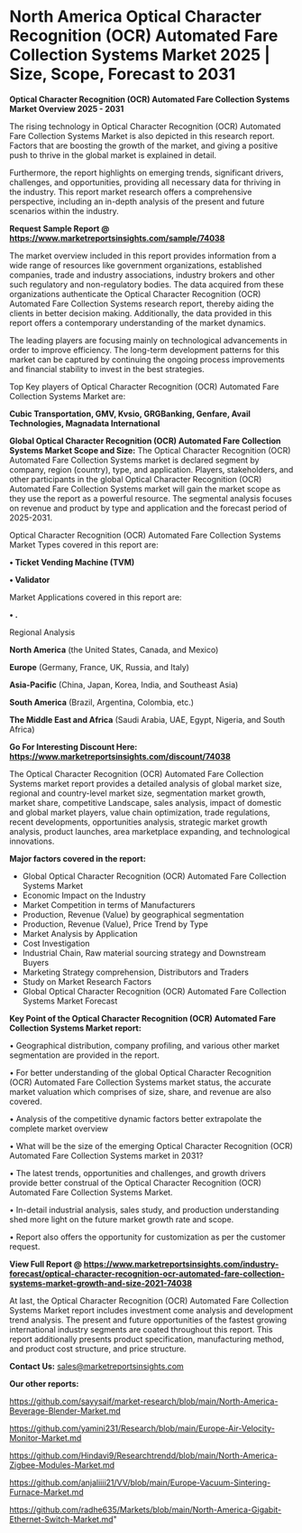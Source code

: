 # North America Optical Character Recognition (OCR) Automated Fare Collection Systems Market 2025 | Size, Scope, Forecast to 2031

<Strong> Optical Character Recognition (OCR) Automated Fare Collection Systems Market Overview 2025 - 2031</strong>

The rising technology in Optical Character Recognition (OCR) Automated Fare Collection Systems Market is also depicted in this research report. Factors that are boosting the growth of the market, and giving a positive push to thrive in the global market is explained in detail.

Furthermore, the report highlights on emerging trends, significant drivers, challenges, and opportunities, providing all necessary data for thriving in the industry. This report market research offers a comprehensive perspective, including an in-depth analysis of the present and future scenarios within the industry.

<strong>Request Sample Report @ <a href=https://www.marketreportsinsights.com/sample/74038>https://www.marketreportsinsights.com/sample/74038</a></strong>

The market overview included in this report provides information from a wide range of resources like government organizations, established companies, trade and industry associations, industry brokers and other such regulatory and non-regulatory bodies. The data acquired from these organizations authenticate the Optical Character Recognition (OCR) Automated Fare Collection Systems research report, thereby aiding the clients in better decision making. Additionally, the data provided in this report offers a contemporary understanding of the market dynamics.

The leading players are focusing mainly on technological advancements in order to improve efficiency. The long-term development patterns for this market can be captured by continuing the ongoing process improvements and financial stability to invest in the best strategies.

Top Key players of Optical Character Recognition (OCR) Automated Fare Collection Systems Market are:

<strong>Cubic Transportation, GMV, Kvsio, GRGBanking, Genfare, Avail Technologies, Magnadata International</strong>

<strong><b>Global Optical Character Recognition (OCR) Automated Fare Collection Systems Market Scope and Size:</b></strong>
The Optical Character Recognition (OCR) Automated Fare Collection Systems market is declared segment by company, region (country), type, and application. Players, stakeholders, and other participants in the global Optical Character Recognition (OCR) Automated Fare Collection Systems market will gain the market scope as they use the report as a powerful resource. The segmental analysis focuses on revenue and product by type and application and the forecast period of 2025-2031.

Optical Character Recognition (OCR) Automated Fare Collection Systems Market Types covered in this report are:

<strong>• Ticket Vending Machine (TVM)

• Validator</strong>

Market Applications covered in this report are:

<strong>• .</strong> 

Regional Analysis

<strong>North America</strong> (the United States, Canada, and Mexico)

<strong>Europe</strong> (Germany, France, UK, Russia, and Italy)

<strong>Asia-Pacific</strong> (China, Japan, Korea, India, and Southeast Asia)

<strong>South America</strong> (Brazil, Argentina, Colombia, etc.)

<strong>The Middle East and Africa</strong> (Saudi Arabia, UAE, Egypt, Nigeria, and South Africa)

<strong>Go For Interesting Discount Here: <a href=https://www.marketreportsinsights.com/discount/74038>https://www.marketreportsinsights.com/discount/74038</a></strong>

The Optical Character Recognition (OCR) Automated Fare Collection Systems market report provides a detailed analysis of global market size, regional and country-level market size, segmentation market growth, market share, competitive Landscape, sales analysis, impact of domestic and global market players, value chain optimization, trade regulations, recent developments, opportunities analysis, strategic market growth analysis, product launches, area marketplace expanding, and technological innovations.

<strong><b>Major factors covered in the report:</b></strong>
<ul>
  <li>Global Optical Character Recognition (OCR) Automated Fare Collection Systems Market </li>
  <li>Economic Impact on the Industry</li>
  <li>Market Competition in terms of Manufacturers</li>
  <li>Production, Revenue (Value) by geographical segmentation</li>
  <li>Production, Revenue (Value), Price Trend by Type</li>
  <li>Market Analysis by Application</li>
  <li>Cost Investigation</li>
  <li>Industrial Chain, Raw material sourcing strategy and Downstream Buyers</li>
  <li>Marketing Strategy comprehension, Distributors and Traders</li>
  <li>Study on Market Research Factors</li>
  <li>Global Optical Character Recognition (OCR) Automated Fare Collection Systems Market Forecast</li>
</ul>

<strong><b>Key Point of the Optical Character Recognition (OCR) Automated Fare Collection Systems Market report:</b></strong>

• Geographical distribution, company profiling, and various other market segmentation are provided in the report.

• For better understanding of the global Optical Character Recognition (OCR) Automated Fare Collection Systems market status, the accurate market valuation which comprises of size, share, and revenue are also covered.

• Analysis of the competitive dynamic factors better extrapolate the complete market overview

• What will be the size of the emerging Optical Character Recognition (OCR) Automated Fare Collection Systems market in 2031?

• The latest trends, opportunities and challenges, and growth drivers provide better construal of the Optical Character Recognition (OCR) Automated Fare Collection Systems Market.

• In-detail industrial analysis, sales study, and production understanding shed more light on the future market growth rate and scope.

• Report also offers the opportunity for customization as per the customer request.

<strong><b>View Full Report @ <a href=https://www.marketreportsinsights.com/industry-forecast/optical-character-recognition-ocr-automated-fare-collection-systems-market-growth-and-size-2021-74038>https://www.marketreportsinsights.com/industry-forecast/optical-character-recognition-ocr-automated-fare-collection-systems-market-growth-and-size-2021-74038</a></b></strong>


At last, the Optical Character Recognition (OCR) Automated Fare Collection Systems Market report includes investment come analysis and development trend analysis. The present and future opportunities of the fastest growing international industry segments are coated throughout this report. This report additionally presents product specification, manufacturing method, and product cost structure, and price structure.

<strong>Contact Us:</strong>
sales@marketreportsinsights.com

<strong>Our other reports:</strong>

<a href=https://github.com/sayysaif/market-research/blob/main/North-America-Beverage-Blender-Market.md>https://github.com/sayysaif/market-research/blob/main/North-America-Beverage-Blender-Market.md</a>

<a href=https://github.com/yamini231/Research/blob/main/Europe-Air-Velocity-Monitor-Market.md>https://github.com/yamini231/Research/blob/main/Europe-Air-Velocity-Monitor-Market.md</a>

<a href=https://github.com/Hindavi9/Researchtrendd/blob/main/North-America-Zigbee-Modules-Market.md>https://github.com/Hindavi9/Researchtrendd/blob/main/North-America-Zigbee-Modules-Market.md</a>

<a href=https://github.com/anjaliiii21/VV/blob/main/Europe-Vacuum-Sintering-Furnace-Market.md>https://github.com/anjaliiii21/VV/blob/main/Europe-Vacuum-Sintering-Furnace-Market.md</a>

<a href=https://github.com/radhe635/Markets/blob/main/North-America-Gigabit-Ethernet-Switch-Market.md>https://github.com/radhe635/Markets/blob/main/North-America-Gigabit-Ethernet-Switch-Market.md</a>"

